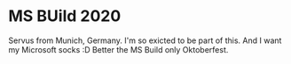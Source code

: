 # MS BUild 2020

Servus from Munich, Germany.
I'm so exicted to be part of this. And I want my Microsoft socks :D
Better the MS Build only Oktoberfest.